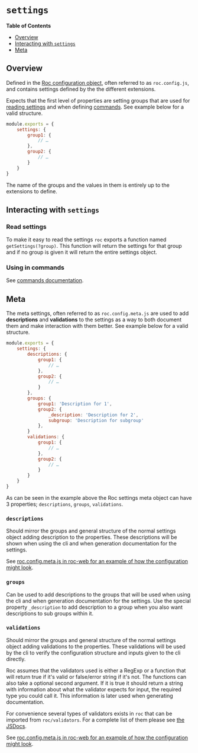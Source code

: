 # `settings`

**Table of Contents**
* [Overview](#overview)
* [Interacting with `settings`](#interacting-with-settings)
* [Meta](#meta)

## Overview

Defined in the [Roc configuration object](/docs/config/README.md), often referred to as `roc.config.js`, and contains settings defined by the the different extensions.

Expects that the first level of properties are setting groups that are used for [reading settings](#read-settings) and when defining [commands](/docs/config/commands.md#meta). See example below for a valid structure.

```js
module.exports = {
    settings: {
        group1: {
            // …
        },
        group2: {
            // …
        }
    }
}
```

The name of the groups and the values in them is entirely up to the extensions to define.

## Interacting with `settings`

### Read settings
To make it easy to read the settings `roc` exports a function named `getSettings(?group)`. This function will return the settings for that group and if no group is given it will return the entire settings object.

### Using in commands
See [commands documentation](/docs/config/commands.md#meta).

## Meta
The meta settings, often referred to as `roc.config.meta.js` are used to add **descriptions** and **validations** to the settings as a way to both document them and make interaction with them better. See example below for a valid structure.

```js
module.exports = {
    settings: {
        descriptions: {
            group1: {
                // …
            },
            group2: {
                // …
            }
        },
        groups: {
            group1: 'Description for 1',
            group2: {
                _description: 'Description for 2',
                subgroup: 'Description for subgroup'
            },
        }
        validations: {
            group1: {
                // …
            },
            group2: {
                // …
            }
        }
    }
}
```

As can be seen in the example above the Roc settings meta object can have 3 properties; `descriptions`, `groups`, `validations`.

### `descriptions`
Should mirror the groups and general structure of the normal settings object adding description to the properties. These descriptions will be shown when using the cli and when generation documentation for the settings.

See [roc.config.meta.js in roc-web for an example of how the configuration might look](https://github.com/vgno/roc-web/blob/master/src/roc/config/roc.config.meta.js#L11).

### `groups`
Can be used to add descriptions to the groups that will be used when using the cli and when generation documentation for the settings. Use the special property `_description` to add description to a group when you also want descriptions to sub groups within it.

### `validations`
Should mirror the groups and general structure of the normal settings object adding validations to the properties. These validations will be used by the cli to verify the configuration structure and inputs given to the cli directly.

Roc assumes that the validators used is either a RegExp or a function that will return true if it's valid or false/error string if it's not. The functions can also take a optional second argument. If it is true it should return a string with information about what the validator expects for input, the required type you could call it. This information is later used when generating documentation.

For convenience several types of validators exists in `roc` that can be imported from `roc/validators`. For a complete list of them please see [the JSDocs](/docs/JSDocs.md).

See [roc.config.meta.js in roc-web for an example of how the configuration might look](https://github.com/vgno/roc-web/blob/master/src/roc/config/roc.config.meta.js#L62).
